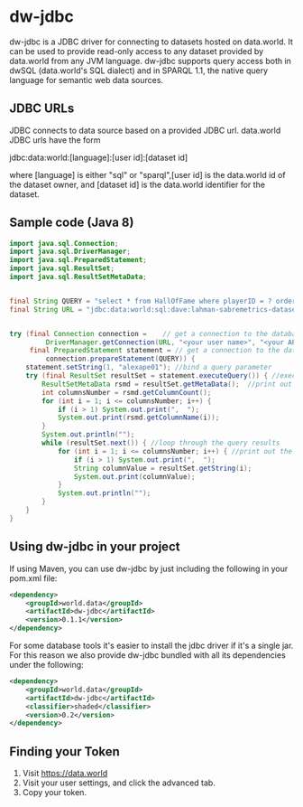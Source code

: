 # dw-jdbc

dw-jdbc is a JDBC driver for connecting to datasets hosted on data.world.
It can be used to provide read-only access to any dataset provided by data.world
from any JVM language.  dw-jdbc supports query access both in dwSQL 
(data.world's SQL dialect) and in SPARQL 1.1, the native query language
for semantic web data sources.


## JDBC URLs

JDBC connects to data source based on a provided JDBC url.  data.world 
JDBC urls have the form

jdbc:data:world:[language]:[user id]:[dataset id]

where [language] is either "sql" or "sparql",[user id] is the data.world
id of the dataset owner, and [dataset id] is the data.world identifier for 
the dataset.

## Sample code (Java 8)

```java
import java.sql.Connection;
import java.sql.DriverManager;
import java.sql.PreparedStatement;
import java.sql.ResultSet;
import java.sql.ResultSetMetaData;


final String QUERY = "select * from HallOfFame where playerID = ? order by yearid, playerID limit 10";
final String URL = "jdbc:data:world:sql:dave:lahman-sabremetrics-dataset";


try (final Connection connection =    // get a connection to the database, which will automatically be closed when done
         DriverManager.getConnection(URL, "<your user name>", "<your API token>"); 
     final PreparedStatement statement = // get a connection to the database, which will automatically be closed when done
         connection.prepareStatement(QUERY)) {
    statement.setString(1, "alexape01"); //bind a query parameter
    try (final ResultSet resultSet = statement.executeQuery()) { //execute the query
        ResultSetMetaData rsmd = resultSet.getMetaData();  //print out the column headers
        int columnsNumber = rsmd.getColumnCount();
        for (int i = 1; i <= columnsNumber; i++) {
            if (i > 1) System.out.print(",  ");
            System.out.print(rsmd.getColumnName(i));
        }
        System.out.println("");
        while (resultSet.next()) { //loop through the query results
            for (int i = 1; i <= columnsNumber; i++) { //print out the column headers
                if (i > 1) System.out.print(",  ");
                String columnValue = resultSet.getString(i);
                System.out.print(columnValue);
            }
            System.out.println("");
        }
    }
}
```

## Using dw-jdbc in your project

If using Maven, you can use dw-jdbc by just including the following in your pom.xml file:

```xml
<dependency>
    <groupId>world.data</groupId>
    <artifactId>dw-jdbc</artifactId>
    <version>0.1.1</version>
</dependency>
```

For some database tools it's easier to install the jdbc driver if it's a single jar.  For this reason we also
provide dw-jdbc bundled with all its dependencies under the following:

```xml
<dependency>
    <groupId>world.data</groupId>
    <artifactId>dw-jdbc</artifactId>
    <classifier>shaded</classifier>
    <version>0.2</version>
</dependency>
```


## Finding your Token

1. Visit https://data.world
2. Visit your user settings, and click the advanced tab.
3. Copy your token.
